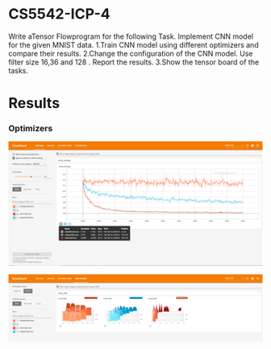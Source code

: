 # CS5542-ICP-4
Write aTensor Flowprogram for the following Task.
Implement CNN model for the given MNIST data.
  1.Train CNN model using different optimizers and compare their results.
  2.Change the configuration of the CNN model. Use filter size 16,36 and 128 . Report the results.
  3.Show the tensor board of the tasks.
  
# Results
### Optimizers
![Optimizers](https://github.com/anhnguyent93/CS5542/blob/master/images/ICP4_Scalars.PNG)

![Histograms](https://github.com/anhnguyent93/CS5542/blob/master/images/ICP4_Optimizer.PNG)

